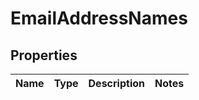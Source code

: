# EmailAddressNames

## Properties
Name | Type | Description | Notes
------------ | ------------- | ------------- | -------------
